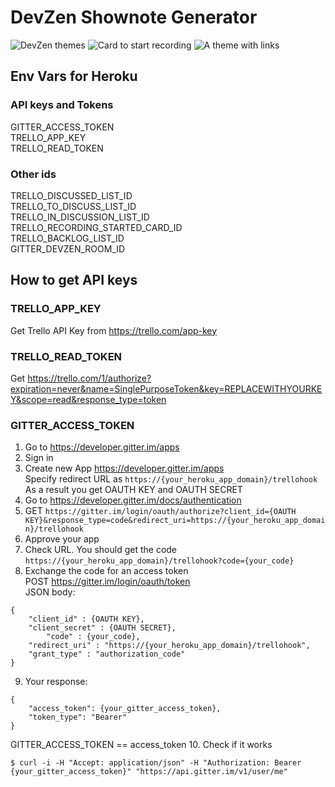 # DevZen Shownote Generator

![DevZen themes](https://raw.githubusercontent.com/SBozhko/devzen-shownote-generator/master/dz_2.png)
![Card to start recording](https://raw.githubusercontent.com/SBozhko/devzen-shownote-generator/master/dz_1.png)
![A theme with links](https://raw.githubusercontent.com/SBozhko/devzen-shownote-generator/master/dz_3.png)

## Env Vars for Heroku 

### API keys and Tokens

GITTER_ACCESS_TOKEN  
TRELLO_APP_KEY  
TRELLO_READ_TOKEN  

### Other ids
TRELLO_DISCUSSED_LIST_ID  
TRELLO_TO_DISCUSS_LIST_ID  
TRELLO_IN_DISCUSSION_LIST_ID  
TRELLO_RECORDING_STARTED_CARD_ID  
TRELLO_BACKLOG_LIST_ID  
GITTER_DEVZEN_ROOM_ID

## How to get API keys
### TRELLO_APP_KEY 
Get Trello API Key from https://trello.com/app-key
### TRELLO_READ_TOKEN
Get https://trello.com/1/authorize?expiration=never&name=SinglePurposeToken&key=REPLACEWITHYOURKEY&scope=read&response_type=token  
### GITTER_ACCESS_TOKEN
1. Go to https://developer.gitter.im/apps
2. Sign in
3. Create new App https://developer.gitter.im/apps  
Specify redirect URL as `https://{your_heroku_app_domain}/trellohook`  
As a result you get OAUTH KEY and OAUTH SECRET
4. Go to https://developer.gitter.im/docs/authentication
5. GET `https://gitter.im/login/oauth/authorize?client_id={OAUTH KEY}&response_type=code&redirect_uri=https://{your_heroku_app_domain}/trellohook`  
6. Approve your app  
7. Check URL. You should get the code `https://{your_heroku_app_domain}/trellohook?code={your_code}`  
8. Exchange the code for an access token  
POST https://gitter.im/login/oauth/token  
JSON body:  
```
{
	"client_id" : {OAUTH KEY},
	"client_secret" : {OAUTH SECRET}, 
        "code" : {your_code},
	"redirect_uri" : "https://{your_heroku_app_domain}/trellohook",
	"grant_type" : "authorization_code"
}
```
9. Your response:
```
{
	"access_token": {your_gitter_access_token},
	"token_type": "Bearer"
}
```
GITTER_ACCESS_TOKEN == access_token
10. Check if it works 
```
$ curl -i -H "Accept: application/json" -H "Authorization: Bearer {your_gitter_access_token}" "https://api.gitter.im/v1/user/me"
```

